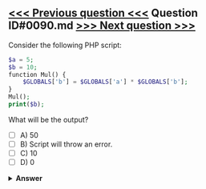 [<<< Previous question <<<](0089.md)   Question ID#0090.md   [>>> Next question >>>](0091.md)
---

Consider the following PHP script:
```php
$a = 5;
$b = 10;
function Mul() {
    $GLOBALS['b'] = $GLOBALS['a'] * $GLOBALS['b'];
}
Mul();
print($b);
```
What will be the output?

- [ ] A) 50
- [ ] B) Script will throw an error.
- [ ] C) 10
- [ ] D) 0

<details><summary><b>Answer</b></summary>
<p>
  Answer: <strong>A</strong>
</p>
</details>
